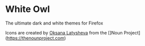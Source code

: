 # White Owl

The ultimate dark and white themes for Firefox

Icons are created by [Oksana Latysheva](https://thenounproject.com/latyshevaoksana/uploads/?i=759872) from the []Noun Project](https://thenounproject.com)